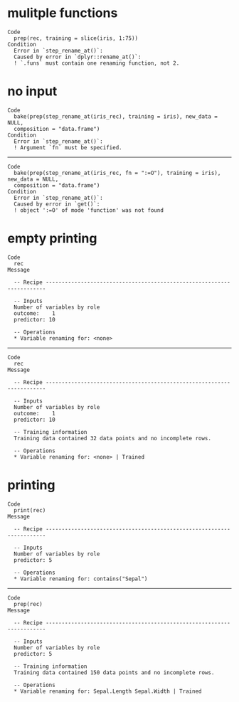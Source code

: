# mulitple functions

    Code
      prep(rec, training = slice(iris, 1:75))
    Condition
      Error in `step_rename_at()`:
      Caused by error in `dplyr::rename_at()`:
      ! `.funs` must contain one renaming function, not 2.

# no input

    Code
      bake(prep(step_rename_at(iris_rec), training = iris), new_data = NULL,
      composition = "data.frame")
    Condition
      Error in `step_rename_at()`:
      ! Argument `fn` must be specified.

---

    Code
      bake(prep(step_rename_at(iris_rec, fn = ":=O"), training = iris), new_data = NULL,
      composition = "data.frame")
    Condition
      Error in `step_rename_at()`:
      Caused by error in `get()`:
      ! object ':=O' of mode 'function' was not found

# empty printing

    Code
      rec
    Message
      
      -- Recipe ----------------------------------------------------------------------
      
      -- Inputs 
      Number of variables by role
      outcome:    1
      predictor: 10
      
      -- Operations 
      * Variable renaming for: <none>

---

    Code
      rec
    Message
      
      -- Recipe ----------------------------------------------------------------------
      
      -- Inputs 
      Number of variables by role
      outcome:    1
      predictor: 10
      
      -- Training information 
      Training data contained 32 data points and no incomplete rows.
      
      -- Operations 
      * Variable renaming for: <none> | Trained

# printing

    Code
      print(rec)
    Message
      
      -- Recipe ----------------------------------------------------------------------
      
      -- Inputs 
      Number of variables by role
      predictor: 5
      
      -- Operations 
      * Variable renaming for: contains("Sepal")

---

    Code
      prep(rec)
    Message
      
      -- Recipe ----------------------------------------------------------------------
      
      -- Inputs 
      Number of variables by role
      predictor: 5
      
      -- Training information 
      Training data contained 150 data points and no incomplete rows.
      
      -- Operations 
      * Variable renaming for: Sepal.Length Sepal.Width | Trained

